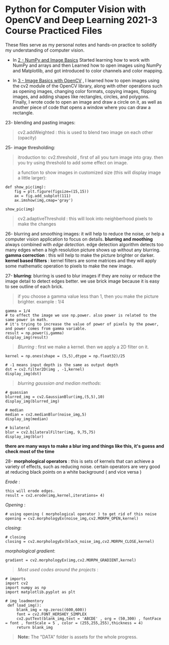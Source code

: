 # Python for Computer Vision with OpenCV and Deep Learning 2021-3 **Course Practiced Files**
These files serve as my personal notes and hands-on practice to solidify my understanding of computer vision. 

- In [2 - NumPy and Image Basics](Files/2%20-%20NumPy%20and%20Image%20Basics) Started learning how to work with NumPy and arrays and then Learned how to open images using NumPy and Matplotlib, and got introduced to color channels and color mapping.

- In [3 - Image Basics with OpenCV](Files/3%20-%20Image%20Basics%20with%20OpenCV)  , I learned how to open images using the cv2 module of the OpenCV library, along with other operations such as opening images, changing color formats, copying images, flipping images, and adding shapes like rectangles, circles, and polygons.
Finally, I wrote code to open an image and draw a circle on it, as well as another piece of code that opens a window where you can draw a rectangle.

23- blending and pasting images: 
> cv2.addWeighted : this is used to blend two image on each other (opacity)


25- image thresholding:
> itroduction to: cv2.threshold , first of all you turn image into gray. then you try using threshold to add some effect on image.

> a function to show images in customized size (this will display image a little larger): 
```
def show_pic(img):
    fig = plt.figure(figsize=(15,15))
    ax = fig.add_subplot(111)
    ax.imshow(img,cmap='gray')
```
```
show_pic(img)
```
> cv2.adaptiveThreshold : this will look into neighberhood pixels to make the changes 

26- blurring and smoothing images: it will help to reduce the noise, or help a computer vision application to focus on details. **blurring and moothing** always combined with *edge detection*. edge detection algorithm detects too many edges when a high resolution picture shows up without any blurring.
**gamma correction** : this will help to make the picture brighter or darker.
**kernel based filters** : kernel filters are some matrices and they will apply some mathematic operation to pixels to make the new image. 

27- **blurring**: blurring is used to blur images if they are noisy or reduce the image detail to detect edges better. we use brick image because it is easy to see outline of each brick.

> if you choose a gamma value less than 1, then you make the picture brighter. example : 1/4
```
gamma = 1/4
# to effect the image we use np.power. also power is related to the same power in math.
# it's trying to increase the value of power of pixels by the power, and power comes from gamma variable.
result = np.power(i,gamma) 
display_img(result)
```

> *Blurring* : first we make a kernel. then we apply a 2D filter on it.
```
kernel = np.ones(shape = (5,5),dtype = np.float32)/25
```
```
# -1 means input depth is the same as output depth
dst = cv2.filter2D(img , -1,kernel)
display_img(dst)
```
> *blurring gaussian and median methods*:
```
# guassian
blurred_img = cv2.GaussianBlur(img,(5,5),10)
display_img(blurred_img)
```
```
# median
median = cv2.medianBlur(noise_img,5)
display_img(median)
```
```
# bilateral
blur = cv2.bilateralFilter(img, 9,75,75)
display_img(blur)
```
**there are many ways to make a blur img and things like this, it's guess and check most of the time**

28-  **morphological operators** : this is sets of kernels that can achieve a variety of effects, such as reducing noise. certain operators are very good at reducing black points on a white background ( and vice versa )

*Erode* :
```
this will erode edges.
result = cv2.erode(img,kernel,iterations= 4)
```
*Opening* : 
```
# using opening ( morphological operator ) to get rid of this noise 
opening = cv2.morphologyEx(noise_img,cv2.MORPH_OPEN,kernel)
```
*closing*: 
```
# closing 
closing = cv2.morphologyEx(black_noise_img,cv2.MORPH_CLOSE,kernel)
```
*morphological gradient*:
```
gradient = cv2.morphologyEx(img,cv2.MORPH_GRADIENT,kernel)
```


> *Most used codes around the projects* : 
```
# imports
import cv2 
import numpy as np
import matplotlib.pyplot as plt
```
```
# img loadmentory
 def load_img():
     blank_img = np.zeros((600,600))
     font = cv2.FONT_HERSHEY_SIMPLEX
     cv2.putText(blank_img,text = 'ABCDE' , org = (50,300) , fontFace = font , fontScale = 5 , color = (255,255,255),thickness = 4)
     return blank_img
```

> **Note:** The "DATA" folder is assets for the whole progress.
